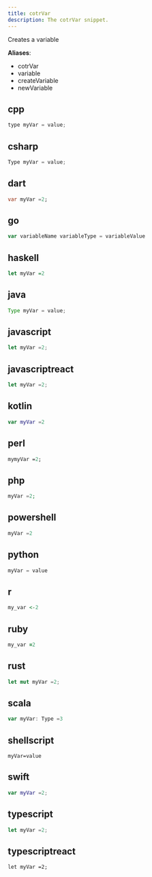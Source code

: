 ```yaml
---
title: cotrVar
description: The cotrVar snippet.
---
```


Creates a variable

**Aliases**:
- cotrVar
- variable
- createVariable
- newVariable

## cpp
```cpp
type myVar = value;
```

## csharp
```csharp
Type myVar = value;
```

## dart
```dart
var myVar =2;
```

## go
```go
var variableName variableType = variableValue
```

## haskell
```haskell
let myVar =2
```

## java
```java
Type myVar = value;
```

## javascript
```javascript
let myVar =2;
```

## javascriptreact
```javascriptreact
let myVar =2;
```

## kotlin
```kotlin
var myVar =2
```

## perl
```perl
mymyVar =2;
```

## php
```php
myVar =2;
```

## powershell
```powershell
myVar =2
```

## python
```python
myVar = value
```

## r
```r
my_var <-2
```

## ruby
```ruby
my_var =2
```

## rust
```rust
let mut myVar =2;
```

## scala
```scala
var myVar: Type =3
```

## shellscript
```shellscript
myVar=value
```

## swift
```swift
var myVar =2;
```

## typescript
```typescript
let myVar =2;
```

## typescriptreact
```typescriptreact
let myVar =2;
```

